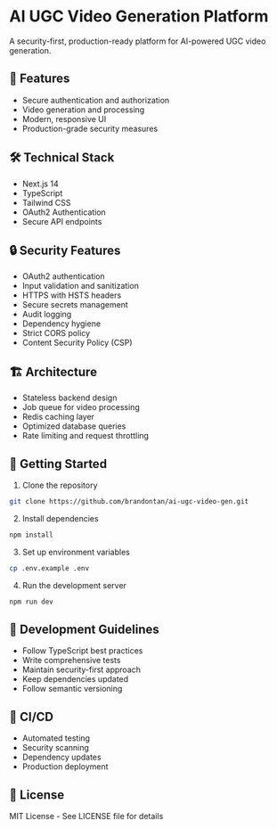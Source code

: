 # AI UGC Video Generation Platform

A security-first, production-ready platform for AI-powered UGC video generation.

## 🚀 Features

- Secure authentication and authorization
- Video generation and processing
- Modern, responsive UI
- Production-grade security measures

## 🛠 Technical Stack

- Next.js 14
- TypeScript
- Tailwind CSS
- OAuth2 Authentication
- Secure API endpoints

## 🔒 Security Features

- OAuth2 authentication
- Input validation and sanitization
- HTTPS with HSTS headers
- Secure secrets management
- Audit logging
- Dependency hygiene
- Strict CORS policy
- Content Security Policy (CSP)

## 🏗 Architecture

- Stateless backend design
- Job queue for video processing
- Redis caching layer
- Optimized database queries
- Rate limiting and request throttling

## 🚦 Getting Started

1. Clone the repository
```bash
git clone https://github.com/brandontan/ai-ugc-video-gen.git
```

2. Install dependencies
```bash
npm install
```

3. Set up environment variables
```bash
cp .env.example .env
```

4. Run the development server
```bash
npm run dev
```

## 📝 Development Guidelines

- Follow TypeScript best practices
- Write comprehensive tests
- Maintain security-first approach
- Keep dependencies updated
- Follow semantic versioning

## 🔄 CI/CD

- Automated testing
- Security scanning
- Dependency updates
- Production deployment

## 📄 License

MIT License - See LICENSE file for details
